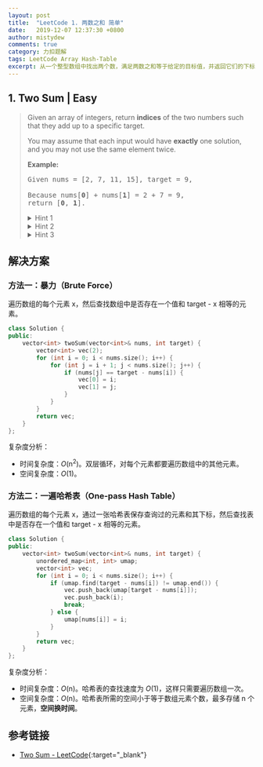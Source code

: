 ```yaml
---
layout: post
title:  "LeetCode 1. 两数之和 简单"
date:   2019-12-07 12:37:30 +0800
author: mistydew
comments: true
category: 力扣题解
tags: LeetCode Array Hash-Table
excerpt: 从一个整型数组中找出两个数，满足两数之和等于给定的目标值，并返回它们的下标。
---
```

## 1. Two Sum | Easy

> Given an array of integers, return **indices** of the two numbers such that they add up to a specific target.
> 
> You may assume that each input would have **exactly** one solution, and you may not use the same element twice.
> 
> **Example:**
> 
> <pre>
> Given nums = [2, 7, 11, 15], target = 9,
> 
> Because nums[<strong>0</strong>] + nums[<strong>1</strong>] = 2 + 7 = 9,
> return [<strong>0</strong>, <strong>1</strong>].
> </pre>
> 
> <details>
> <summary>Hint 1</summary>
> A really brute force way would be to search for all possible pairs of numbers but that would be too slow. Again, it's best to try out brute force solutions for just for completeness. It is from these brute force solutions that you can come up with optimizations.
> </details>
> 
> <details>
> <summary>Hint 2</summary>
> So, if we fix one of the numbers, say
> <pre>x</pre>
> , we have to scan the entire array to find the next number
> <pre>y</pre>
> which is
> <pre>value - x</pre>
> where value is the input parameter. Can we change our array somehow so that this search becomes faster?
> </details>
> 
> <details>
> <summary>Hint 3</summary>
> The second train of thought is, without changing the array, can we use additional space somehow? Like maybe a hash map to speed up the search?
> </details>

## 解决方案

### 方法一：暴力（Brute Force）

遍历数组的每个元素 x，然后查找数组中是否存在一个值和 target - x 相等的元素。

```cpp
class Solution {
public:
    vector<int> twoSum(vector<int>& nums, int target) {
        vector<int> vec(2);
        for (int i = 0; i < nums.size(); i++) {
            for (int j = i + 1; j < nums.size(); j++) {
                if (nums[j] == target - nums[i]) {
                    vec[0] = i;
                    vec[1] = j;
                }
            }
        }
        return vec;
    }
};
```

复杂度分析：
* 时间复杂度：_O_(n<sup>2</sup>)。双层循环，对每个元素都要遍历数组中的其他元素。
* 空间复杂度：_O_(1)。

### 方法二：一遍哈希表（One-pass Hash Table）

遍历数组的每个元素 x，通过一张哈希表保存查询过的元素和其下标，然后查找表中是否存在一个值和 target - x 相等的元素。

```cpp
class Solution {
public:
    vector<int> twoSum(vector<int>& nums, int target) {
        unordered_map<int, int> umap;
        vector<int> vec;
        for (int i = 0; i < nums.size(); i++) {
            if (umap.find(target - nums[i]) != umap.end()) {
                vec.push_back(umap[target - nums[i]]);
                vec.push_back(i);
                break;
            } else {
                umap[nums[i]] = i;
            }
        }
        return vec;
    }
};
```

复杂度分析：
* 时间复杂度：_O_(n)。哈希表的查找速度为 _O_(1)，这样只需要遍历数组一次。
* 空间复杂度：_O_(n)。哈希表所需的空间小于等于数组元素个数，最多存储 n 个元素，**空间换时间**。

## 参考链接

* [Two Sum - LeetCode](https://leetcode.com/problems/two-sum/){:target="_blank"}
